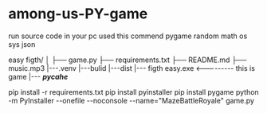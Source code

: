 ﻿# among-us-PY-game

run source code in your pc used this commend
pygame
random
math
os
sys
json

easy figth/
│
├── game.py
├── requirements.txt
├── README.md
├── music.mp3
|---.venv
|---bulid
|---dist
  |--- figth easy.exe <--------- this is game 
|--- ___pycahe___



pip install -r requirements.txt
pip install pyinstaller
pip install pygame
python -m PyInstaller --onefile --noconsole --name="MazeBattleRoyale" game.py


